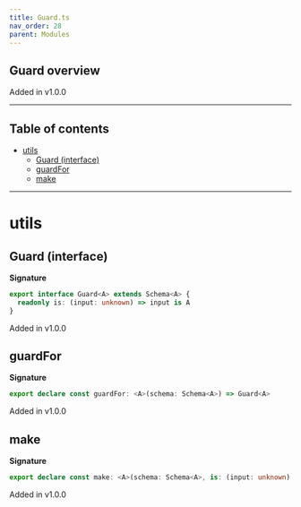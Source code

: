 ```yaml
---
title: Guard.ts
nav_order: 28
parent: Modules
---
```


## Guard overview

Added in v1.0.0

---

<h2 class="text-delta">Table of contents</h2>

- [utils](#utils)
  - [Guard (interface)](#guard-interface)
  - [guardFor](#guardfor)
  - [make](#make)

---

# utils

## Guard (interface)

**Signature**

```ts
export interface Guard<A> extends Schema<A> {
  readonly is: (input: unknown) => input is A
}
```

Added in v1.0.0

## guardFor

**Signature**

```ts
export declare const guardFor: <A>(schema: Schema<A>) => Guard<A>
```

Added in v1.0.0

## make

**Signature**

```ts
export declare const make: <A>(schema: Schema<A>, is: (input: unknown) => input is A) => Guard<A>
```

Added in v1.0.0
